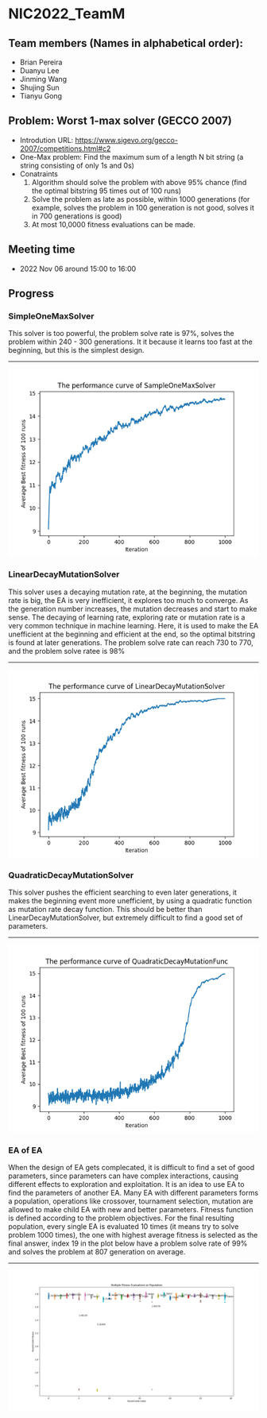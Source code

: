 # NIC2022_TeamM

## Team members (Names in alphabetical order):
- Brian Pereira
- Duanyu Lee
- Jinming Wang
- Shujing Sun
- Tianyu Gong

## Problem: Worst 1-max solver (GECCO 2007)
- Introdution URL: https://www.sigevo.org/gecco-2007/competitions.html#c2
- One-Max problem: Find the maximum sum of a length N bit string (a string consisting of only 1s and 0s)
- Conatraints
    1. Algorithm should solve the problem with above 95% chance (find the optimal bitstring 95 times out of 100 runs)
    2. Solve the problem as late as possible, within 1000 generations (for example, solves the problem in 100 generation is not good, solves it in 700 generations is good)
    3. At most 10,0000 fitness evaluations can be made.

## Meeting time
- 2022 Nov 06 around 15:00 to 16:00

## Progress
### SimpleOneMaxSolver
This solver is too powerful, the problem solve rate is 97%, solves the problem within 240 - 300 generations. It it because it learns too fast at the beginning, but this is the simplest design.
***
![SimpleOneMaxSolver](sample_onemax_solver.png)

### LinearDecayMutationSolver
This solver uses a decaying mutation rate, at the beginning, the mutation rate is big, the EA is very inefficient, it explores too much to converge. As the generation number increases, the mutation decreases and start to make sense. The decaying of learning rate, exploring rate or mutation rate is a very common technique in machine learning. Here, it is used to make the EA unefficient at the beginning and efficient at the end, so the optimal bitstring is found at later generations. The problem solve rate can reach 730 to 770, and the problem solve ratee is 98%
***
![LinearDecayMutationSolver](linear_decay_mutation_solver.png)

### QuadraticDecayMutationSolver
This solver pushes the efficient searching to even later generations, it makes the beginning event more unefficient, by using a quadratic function as mutation rate decay function. This should be better than LinearDecayMutationSolver, but extremely difficult to find a good set of parameters.
***
![QuadraticDecayMutationSolver](quadratic_decay_mutation_solver.png)

### EA of EA
When the design of EA gets complecated, it is difficult to find a set of good parameters, since parameters can have complex interactions, causing different effects to exploration and exploitation. It is an idea to use EA to find the parameters of another EA. Many EA with different parameters forms a population, operations like crossover, tournament selection, mutation are allowed to make child EA with new and better parameters. Fitness function is defined according to the problem objectives. For the final resulting population, every single EA is evaluated 10 times (it means try to solve problem 1000 times), the one with highest average fitness is selected as the final answer, index 19 in the plot below have a problem solve rate of 99% and solves the problem at 807 generation on average.
***
![PopulationFitness](EAofEA/PopulationFitness.png)
